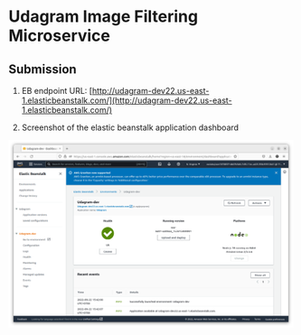 # Udagram Image Filtering Microservice

## Submission

1. EB endpoint URL: [http://udagram-dev22.us-east-1.elasticbeanstalk.com/](http://udagram-dev22.us-east-1.elasticbeanstalk.com/)

2. Screenshot of the elastic beanstalk application dashboard

![screenshot](/deployment_screenshots/elastic_beanstalk_application_dashboard.png)
